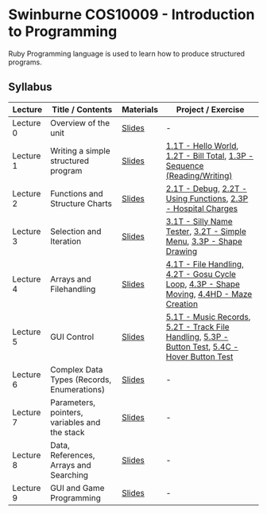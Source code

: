 # Swinburne COS10009 - Introduction to Programming
Ruby Programming language is used to learn how to produce structured programs.

## Syllabus

| Lecture                                                           | Title / Contents     | Materials                                                                | Project / Exercise                                      |
| ----------------------------------------------------------------- | -------------------- | ------------------------------------------------------------------------ | ------------------------------------------------------- |
| Lecture 0 | Overview of the unit | [Slides](lectures/Lecture_0.pdf) | -                                                      |
| Lecture 1 | Writing a simple structured program      | [Slides](lectures/Lecture_1.pdf) | [1.1T - Hello World](projects/1.1T-Hello_World), [1.2T - Bill Total](projects/1.2T-Desk_Check), [1.3P - Sequence (Reading/Writing)](projects/1.3P-Sequence) |
| Lecture 2 | Functions and Structure Charts  | [Slides](lectures/Lecture_2.pdf) | [2.1T - Debug](projects/2.1T-Debug), [2.2T - Using Functions](projects/2.2T-Functions), [2.3P - Hospital Charges](projects/2.3P-Hospital_Charges) |
| Lecture 3 | Selection and Iteration        | [Slides](lectures/lecture_3.pdf) | [3.1T - Silly Name Tester](projects/3.1T-Silly_Name_Tester), [3.2T - Simple Menu](projects/3.2T-Simple_Menu), [3.3P - Shape Drawing](projects/3.3P-Shape_Drawing) |
| Lecture 4 | Arrays and Filehandling         | [Slides](lectures/lecture_4.pdf) | [4.1T - File Handling](projects/4.1T-File_Handling), [4.2T - Gosu Cycle Loop](projects/4.2T-Gosu_Cycle_Loop), [4.3P - Shape Moving](projects/4.3P-Shape_Moving), [4.4HD - Maze Creation](projects/4.4HD-Maze_Creation) |
| Lecture 5 | GUI Control         | [Slides](lectures/lecture_5.pdf) | [5.1T - Music Records](projects/5.1T-Music_Records), [5.2T - Track File Handling](projects/5.2T-Track_File_Handling), [5.3P - Button Test](projects/5.3P-Button_Test), [5.4C - Hover Button Test](projects/5.4C-Hover_Button_Test) |
| Lecture 6 | Complex Data Types (Records, Enumerations)         | [Slides](lectures/lecture_6.pdf) | - |
| Lecture 7 | Parameters, pointers, variables and the stack        | [Slides](lectures/lecture_7.pdf) | - |
| Lecture 8 | Data, References, Arrays and Searching         | [Slides](lectures/lecture_8.pdf) | - |
| Lecture 9 | GUI and Game Programming        | [Slides](lectures/lecture_9.pdf) | - |
